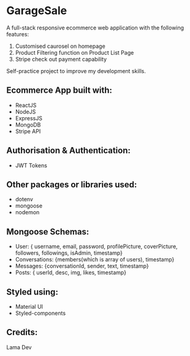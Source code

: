 # GarageSale
A full-stack responsive ecommerce web application with the following features:
1. Customised caurosel on homepage
2. Product Filtering function on Product List Page
3. Stripe check out payment capability

Self-practice project to improve my development skills.

## Ecommerce App built with:
- ReactJS
- NodeJS
- ExpressJS
- MongoDB
- Stripe API

## Authorisation & Authentication:
- JWT Tokens

## Other packages or libraries used:
- dotenv
- mongoose
- nodemon

## Mongoose Schemas:
- User: { username, email, password, profilePicture, coverPicture, followers, followings, isAdmin, timestamp}
- Conversations: {members(which is array of users), timestamp}
- Messages: {conversationId, sender, text, timestamp}
- Posts: { userId, desc, img, likes, timestamp}

## Styled using:
- Material UI
- Styled-components

## Credits:
Lama Dev
